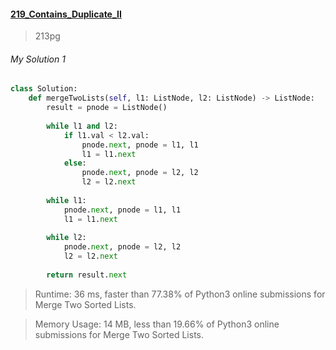 #### [219_Contains_Duplicate_II](https://leetcode.com/problems/contains-duplicate-ii/)
> 213pg


###### My Solution 1
```python
class Solution:
    def mergeTwoLists(self, l1: ListNode, l2: ListNode) -> ListNode:
        result = pnode = ListNode()
        
        while l1 and l2:
            if l1.val < l2.val:
                pnode.next, pnode = l1, l1
                l1 = l1.next
            else:
                pnode.next, pnode = l2, l2
                l2 = l2.next
                
        while l1:
            pnode.next, pnode = l1, l1
            l1 = l1.next
        
        while l2:
            pnode.next, pnode = l2, l2
            l2 = l2.next
            
        return result.next
```

> Runtime: 36 ms, faster than 77.38% of Python3 online submissions for Merge Two Sorted Lists.

> Memory Usage: 14 MB, less than 19.66% of Python3 online submissions for Merge Two Sorted Lists.
